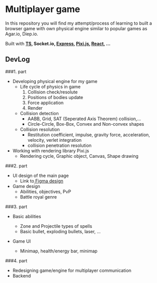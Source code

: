 # Multiplayer game 

In this repository you will find my attempt/process of learning to built a browser game with own physical engine similar to popular games as Agar.io, Diep.io.

Built with **[TS](https://www.typescriptlang.org/), Socket.io, [Express](https://expressjs.com/), [Pixi.js](https://pixijs.com/), [React](https://react.dev/), ...**


## DevLog

###1. part 

-  Developing physical engine for my game
    - Life cycle of physics in game 
      1. Collision check/resolute
      2. Positions of bodies update
      3. Force application
      4. Render
    - Collision detection 
      - AABB, Grid, SAT (Seperated Axis Theorem) collision,...
      - Circle-Circle, Box-Box, Convex and Non-convex shapes
    - Collision resolution
      - Restitution coefficient, impulse, gravity force, acceleration, velocity, verlet integration
      - collision penetration resolution
-  Working with rendering library Pixi.js
   -  Rendering cycle, Graphic object, Canvas, Shape drawing 


###2. part
-  UI design of the main page
   -  Link to[ Figma design ](https://www.figma.com/file/WqwW48y2lvFBJRDv8OSdco/Untitled?node-id=0%3A1&t=yk4oTQOygrU6usUJ-1)
-  Game design
   -  Abilities, objectives, PvP
   -  Battle royal genre

###3. part
-  Basic abilities
   -  Zone and Projectile types of spells
   -  Basic bullet, exploding bullets, laser, ...

- Game UI
  - Minimap, health/energy bar, minimap 

###4. part 
-  Redesigning game/engine for multiplayer communication
-  Backend 
  
